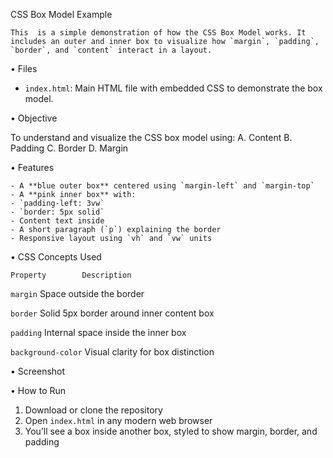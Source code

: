 CSS Box Model Example

    This  is a simple demonstration of how the CSS Box Model works. It includes an outer and inner box to visualize how `margin`, `padding`, `border`, and `content` interact in a layout.

•	Files

- `index.html`: Main HTML file with embedded CSS to demonstrate the box model.

•	Objective

   To understand and visualize the CSS box model using:
    A.	Content
    B.	Padding
    C.	Border
    D.	Margin

•	Features

    - A **blue outer box** centered using `margin-left` and `margin-top`
    - A **pink inner box** with:
    - `padding-left: 3vw`
    - `border: 5px solid`
    - Content text inside
    - A short paragraph (`p`) explaining the border
    - Responsive layout using `vh` and `vw` units



•	CSS Concepts Used

    Property   	    Description                                

`margin`        	Space outside the border                    

`border`        	Solid 5px border around inner content box   

`padding`       	Internal space inside the inner box         

`background-color`  	Visual clarity for box distinction     



•	Screenshot



•	How to Run

1. Download or clone the repository
2. Open `index.html` in any modern web browser
3. You’ll see a box inside another box, styled to show margin, border, and padding




